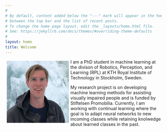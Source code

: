 ```yaml
---
#
# By default, content added below the "---" mark will appear in the home page
# between the top bar and the list of recent posts.
# To change the home page layout, edit the _layouts/home.html file.
# See: https://jekyllrb.com/docs/themes/#overriding-theme-defaults
#
layout: home
title: Welcome
---
```


<!-- ![portrait](images/mklas.png "yoguapo") -->
<img style="float: left; border: 5px solid white" width="200" src="images/mklas.png" alt="yoguapo">
I am a PhD student in machine learning at the divison of Robotics, Perception, and Learning (RPL) at KTH Royal Institute of Technology in Stockholm, Sweden. 

My research project is on developing machine learning methods for assisting visually impaired people and is funded by Stiftelsen Promobilia. Currently, I am working with continual learning where the goal is to adapt neural networks to new incoming classes while retaining knolwedge about learned classes in the past.   
